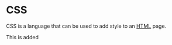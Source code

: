 # CSS

CSS is a language that can be used to add style to an [HTML](/wiki/HTML) page.

This is added
